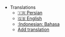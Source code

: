 - Translations
  - [:iran: Persian](/fa/)
  - [:uk: English](/)
  - [:Indonesian: Bahasa](/in/)
  - [Add translation](contributing-doc-site?id=translations)
